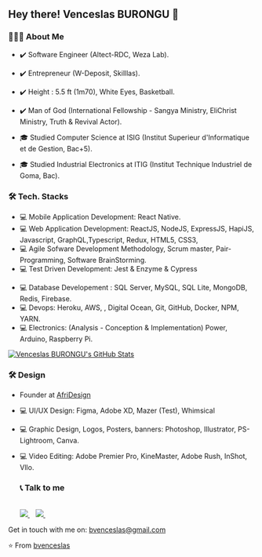
<h2> Hey there! Venceslas BURONGU 👋</h2>

<h3> 👨🏻‍💻 About Me </h3>

- ✔️ Software Engineer (Altect-RDC, Weza Lab).
- ✔️ Entrepreneur (W-Deposit, Skilllas).
- ✔️ Height : 5.5 ft (1m70), White Eyes, Basketball.

- ✔️ Man of God (International Fellowship - Sangya Ministry, EliChrist Ministry, Truth & Revival Actor).

- 🎓  Studied Computer Science at ISIG (Institut Superieur d'Informatique et de Gestion, Bac+5).
- 🎓  Studied Industrial Electronics at ITIG (Institut Technique Industriel de Goma, Bac).

<h3>🛠 Tech. Stacks</h3>

- 💻 Mobile Application Development: React Native.
- 💻 Web Application Development: ReactJS, NodeJS, ExpressJS, HapiJS, Javascript, GraphQL,Typescript, Redux, HTML5, CSS3, 
- 💻 Agile Sofware Development Methodology, Scrum master, Pair-Programming, Software BrainStorming.
- 💻 Test Driven Development: Jest & Enzyme & Cypress
<!-- - 💻 Enterprise Application Development(Desktop): Java Swing -->
- 💻 Database Developement : SQL Server, MySQL, SQL Lite, MongoDB, Redis, Firebase.
- 💻 Devops: Heroku, AWS, <!--Google Cloud -->, Digital Ocean, Git, GitHub, Docker, NPM, YARN.
- 💻 Electronics: (Analysis - Conception & Implementation) Power, Arduino, Raspberry Pi.


[![Venceslas BURONGU's GitHub Stats](https://github-readme-stats.vercel.app/api?username=bvenceslas&show_icons=true)](https://github.com/bvenceslas)


<h3>🛠 Design</h3>

- Founder at [AfriDesign](https://twitter.com/afridesignc)

- 💻 UI/UX Design: Figma, Adobe XD, Mazer (Test), Whimsical
- 💻 Graphic Design, Logos, Posters, banners: Photoshop, Illustrator, PS-Lightroom, Canva.
- 💻 Video Editing: Adobe Premier Pro, KineMaster, Adobe Rush, InShot, Vllo.

   <h3>📞 Talk to me</h3>

   <br/>

  <a href="https://www.linkedin.com/in/venceslas-burongu/">
    <img src="https://img.shields.io/badge/linkedin-%230077B5.svg?&style=for-the-badge&logo=linkedin&logoColor=white" />
  </a>&nbsp;&nbsp;
  <a href="https://twitter.com/bvenceslas">    
    <img src="https://img.shields.io/badge/twitter-%230077B5.svg?&style=for-the-badge&logo=twitter&logoColor=white" />        
  </a>&nbsp;&nbsp;
</p>


Get in touch with me on: <a href='mailto:bvenceslas@gmail.com'>bvenceslas@gmail.com</a>


⭐️ From [bvenceslas](https://github.com/bvenceslas)
